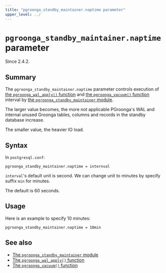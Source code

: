 ```yaml
---
title: "pgroonga_standby_maintainer.naptime parameter"
upper_level: ../
---
```


# `pgroonga_standby_maintainer.naptime` parameter

Since 2.4.2.

## Summary

The `pgroonga_standby_maintainer.naptime` parameter controls execution of [the `pgroonga_wal_apply()` function][pgroonga-wal-apply] and [the `pgroonga_vacuum()` function][pgroonga-vacuum] interval by [the `pgroonga_standby_maintainer` module][pgroonga-standby-maintainer].

The larger value becomes, the more not applicable PGroonga's WAL and internal unused Groonga tables, columns and records in the standby database increase.

The smaller value, the heavier IO load.

## Syntax

In `postgresql.conf`:

```text
pgroonga_standby_maintainer.naptime = internval
```

`interval`'s default unit is second. We can change unit to minutes by specify suffix `min` for minutes.

The default is 60 seconds.

## Usage

Here is an example to specify 10 minutes:

```text
pgroonga_standby_maintainer.naptime = 10min
```

## See also

  * [The `pgroonga_standby_maintainer` module][pgroonga-standby-maintainer]
  * [The `pgroonga_wal_apply()` function][pgroonga-wal-apply]
  * [The `pgroonga_vacuum()` function][pgroonga-vacuum]

[pgroonga-standby-maintainer]:../modules/pgroonga-standby-maintainer.html

[pgroonga-wal-apply]:../functions/pgroonga-wal-apply.html

[pgroonga-vacuum]:../functions/pgroonga-vacuum.html
